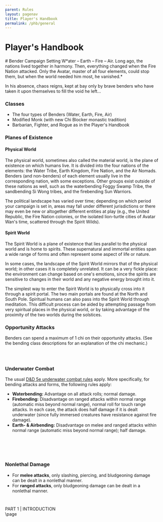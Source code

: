 ```yaml
---
parent: Rules
layout: pagenav
title: Player's Handbook
permalink: /phb/general
---
```


<!-- Homebrewery Link: https://homebrewery.naturalcrit.com/edit/vP9MXg6ODF -->

<h1 id="general" class="center-title">
Player's Handbook
</h1>

<div class="HBonly">
# Bender Campaign Setting
W*ater – Earth – Fire – Air. Long ago, the nations lived together in harmony. Then, everything changed when the Fire Nation attacked. Only the Avatar, master of all four elements, could stop them, but when the world needed him most, he vanished.* 

In his absence, chaos reigns, kept at bay only by brave benders who have taken it upon themselves to fill the void he left...

### Classes

- The four types of Benders (Water, Earth, Fire, Air)
- Modified Monk (with new Chi Blocker monastic tradition)
- Barbarian, Fighter, and Rogue as in the Player's Handbook
</div>

### Planes of Existence
<h4 class="change">Physical World</h4>

The physical world, sometimes also called the material world, is the plane of existence on which humans live. It is divided into the four nations of the elements: the Water Tribe, Earth Kingdom, Fire Nation, and the Air Nomads. Benders (and non-benders) of each element usually live in the corresponding nation, with some exceptions. Other groups exist outside of these nations as well, such as the waterbending Foggy Swamp Tribe, the sandbending Si Wong tribes, and the firebending Sun Warriors.

The political landscape has varied over time; depending on which period your campaign is set in, areas may fall under different jurisdictions or there may even be new or altogether different entities at play (e.g., the United Republic, the Fire Nation colonies, or the isolated lion-turtle cities of Avatar Wan's time, scattered through the Spirit Wilds).

<h4 class="new">Spirit World</h4>
The Spirit World is a plane of existence that lies parallel to the physical world and is home to spirits. These supernatural and immortal entities span a wide range of forms and often represent some aspect of life or nature. 

In some cases, the landscape of the Spirit World mirrors that of the physical world; in other cases it is completely unrelated. It can be a very fickle place: the environment can change based on one's emotions, since the spirits are sensitive to changes in their world and any negative energy brought into it.

The simplest way to enter the Spirit World is to physically cross into it through a spirit portal. The two main portals are found at the North and South Pole. Spiritual humans can also pass into the Spirit World through meditation. This difficult process can be aided by attempting passage from very spiritual places in the physical world, or by taking advantage of the proximity of the two worlds during the solstices.

### Opportunity Attacks
Benders can spend a maximum of 1 chi on their opportunity attacks. (See the bending class descriptions for an explanation of the chi mechanic.)

<div class="HBspacing" style="height:2em;">
</div>

### Underwater Combat
The usual [D&D 5e underwater combat rules](https://dnd5e.info/combat/underwater-combat/) apply. More specifically, for bending attacks and forms, the following rules apply:  
- **Waterbending:** Advantage on all attack rolls; normal damage.  
- **Firebending:** Disadvantage on ranged attacks within normal range (automatic miss beyond normal range), normal roll for touch range attacks. In each case, the attack does half damage if it is dealt underwater (since fully immersed creatures have resistance against fire damage).  
- **Earth- & Airbending:** Disadvantage on melee and ranged attacks within normal range (automatic miss beyond normal range); half damage.

<div class="HBspacing" style="height: 4em;">
</div>

### Nonlethal Damage
- For **melee attacks**, only slashing, piercing, and bludgeoning damage can be dealt in a nonlethal manner.
- For **ranged attacks**, only bludgeoning damage can be dealt in a nonlethal manner.  
 
<div class="HBspacing" style="height: 2em;">
</div>

<div class='pageNumber auto'></div>
<div class='footnote'>PART 1 | INTRODUCTION</div>

<div class="HBonly">\page</div>

